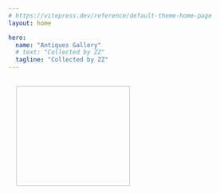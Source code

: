 ```yaml
---
# https://vitepress.dev/reference/default-theme-home-page
layout: home

hero:
  name: "Antiques Gallery"
  # text: "Collected by ZZ"
  tagline: "Collected by ZZ"
---
```


<script setup>
  import { ref, onMounted } from 'vue';

  const galleryImages = import.meta.glob('./public/gallery/*.{jpg,jpeg,png}',{eager: true, as: 'url'});
  console.log(galleryImages);

  const galleryData = ref([]);
  onMounted(async () => {
    galleryData.value = await Promise.all(Object.entries(galleryImages).map(async ([path, url]) => {
      console.log('picture')
      console.log(path)
      console.log(url)
      const tagFilePath = url.replace(/(jpg|jpeg|png)$/i,'txt').replace(/\.\./g, '/antiques-gallery');
      console.log(tagFilePath)
      let tags = '';
      try {
        const response = await fetch(tagFilePath);
        tags = await response.text();
      } catch (error) {
        console.error(`Error fetching tags for ${url}:`, error);
      }
      if (tags === "") {
        tags = "untagged"
      }
      return { url, tags };
    }));
  });
  // onMounted(async () => {
  //   const imageContext = import.meta.glob('/public/assets/gallery/*.{jpg,jpeg,png}', { eager: true, as: 'url' });
    
  //   galleryData.value = await Promise.all(
  //     Object.entries(imageContext).map(async ([path, url]) => {
  //       const imageName = path.split('/').pop();
  //       const tagFileName = imageName.replace(/\.(jpg|jpeg|png)$/i, '.txt');
  //       const tagFilePath = `/assets/gallery/${tagFileName}`;
        
  //       let tags = '';
  //       try {
  //         const response = await fetch(tagFilePath);
  //         tags = await response.text();
  //       } catch (error) {
  //         console.error(`Error fetching tags for ${imageName}:`, error);
  //       }
        
  //       return { url, tags: tags || 'untagged' };
  //     })
  //   );
  // });



  // const images = [
  //   'https://drive.google.com/thumbnail?id=1NYBJZniY1bADgUzlbpqs1u1KtrtXSZYY&sz=w1000',
  //   'https://drive.google.com/thumbnail?id=150J0beW4TMSAXg4bxgBQcCz3giyffDca&sz=w1000',
  //   'https://drive.google.com/thumbnail?id=1d959MKRCU_bZ-h4ZQLMhgRTWpZVOf8UI&sz=w1000'
  //     ];
</script>

<div class="gallery-container">
 <div v-for="(image, index) in galleryData" :key="index" class="gallery-image">
    <img :src="image.url" />
    <p>{{ image.tags }}</p>
  </div>
  <!-- <img v-for="(image, index) in images" :key="index" :src="image" alt="Google Drive Image"> -->
</div>

<style>
.gallery-container {
  display: grid;
  grid-template-columns: repeat(auto-fill, minmax(200px, 1fr));
  gap: 1rem;
  padding: 1rem;
}

.gallery-image {
  position: relative;
  overflow: hidden;
}

.gallery-image img {
  width: 100%;
  height: 200px;
  object-fit: cover;
}

.gallery-image:hover img {
  opacity: 0.5;
}

.gallery-image p {
  position: absolute;
  top: 0;
  left: 0;
  right: 0;
  bottom: 0;
  opacity: 0;
  padding: 1rem;
}

.gallery-image:hover p {
  opacity: 1;
}

</style>